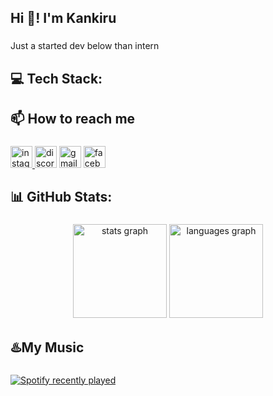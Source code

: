 ﻿<h2 align="left">Hi 👋! I'm Kankiru</h2>

###

<p align="left">Just a started dev below than intern</p>

###

<h2 align="left">💻 Tech Stack:</h2>

###

###

<h2 align="left">📫 How to reach me</h2>

###

<div align="left">
  <a href="https://www.instagram.com/_cqkhanh_/" target="_blank">
    <img src="https://img.shields.io/static/v1?message=Instagram&logo=instagram&label=&color=E4405F&logoColor=white&labelColor=&style=for-the-badge" height="35" alt="instagram logo"  />
  </a>
  <img src="https://img.shields.io/static/v1?message=Discord&logo=discord&label=&color=7289DA&logoColor=white&labelColor=&style=for-the-badge" height="35" alt="discord logo"  />
  <img src="https://img.shields.io/static/v1?message=Gmail&logo=gmail&label=&color=D14836&logoColor=white&labelColor=&style=for-the-badge" height="35" alt="gmail logo"  />
  <a href="https://www.facebook.com/Kankiruwu" target="_blank">
    <img src="https://img.shields.io/static/v1?message=Facebook&logo=facebook&label=&color=1877F2&logoColor=white&labelColor=&style=for-the-badge" height="35" alt="facebook logo"  />
  </a>
</div>

###

<h2 align="left">📊 GitHub Stats:</h2>

###

<div align="center">
  <img src="https://github-readme-stats.vercel.app/api?username=Kankiru&hide_title=false&hide_rank=false&show_icons=true&include_all_commits=true&count_private=true&disable_animations=false&theme=dracula&locale=en&hide_border=false&order=1" height="150" alt="stats graph"  />
  <img src="https://github-readme-stats.vercel.app/api/top-langs?username=Kankiru&locale=en&hide_title=false&layout=compact&card_width=320&langs_count=5&theme=dracula&hide_border=false&order=2" height="150" alt="languages graph"  />
</div>

###

<h2 align="left">♨️My Music</h2>

###

<div align="left">
  <a href="https://open.spotify.com/user/31up4lqvup5z6utis5327pp5spzq">
    <img src="https://spotify-recently-played-readme.vercel.app/api?user=31up4lqvup5z6utis5327pp5spzq&count=5" alt="Spotify recently played"  />
  </a>
</div>

###
